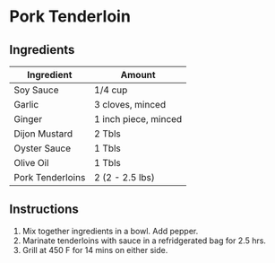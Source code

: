 
# Pork Tenderloin

## Ingredients

| Ingredient       | Amount               |
|------------------|----------------------|
| Soy Sauce        | 1/4 cup              |
| Garlic           | 3 cloves, minced     |
| Ginger           | 1 inch piece, minced |
| Dijon Mustard    | 2 Tbls               |
| Oyster Sauce     | 1 Tbls               |
| Olive Oil        | 1 Tbls               |
| Pork Tenderloins | 2 (2 - 2.5 lbs)      |

## Instructions

1. Mix together ingredients in a bowl. Add pepper.
2. Marinate tenderloins with sauce in a refridgerated bag for 2.5 hrs.
3. Grill at 450 F for 14 mins on either side.
